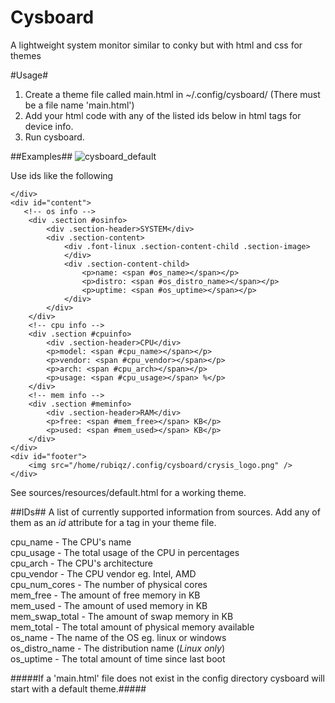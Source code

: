 Cysboard 
=========
A lightweight system monitor similar to conky but with html and
css for themes

#Usage#
1. Create a theme file called main.html in ~/.config/cysboard/ (There must be a file name 'main.html')
2. Add your html code with any of the listed ids below in html tags for device info.
3. Run cysboard.

##Examples##
![cysboard_default](https://cloud.githubusercontent.com/assets/3809183/21536018/bdfcee36-cd42-11e6-95de-2e8491c49ce5.png)

Use ids like the following 

    </div>
    <div id="content">
	   <!-- os info -->
	    <div .section #osinfo>
	        <div .section-header>SYSTEM</div>
	        <div .section-content>
	        	<div .font-linux .section-content-child .section-image>
	        	</div>
	        	<div .section-content-child>
	        		<p>name: <span #os_name></span></p>
	        		<p>distro: <span #os_distro_name></span></p>
	        		<p>uptime: <span #os_uptime></span></p>
	        	</div>
	        </div>
	    </div>
	    <!-- cpu info -->
	    <div .section #cpuinfo>
	        <div .section-header>CPU</div>
	        <p>model: <span #cpu_name></span></p>
	        <p>vendor: <span #cpu_vendor></span></p>
	        <p>arch: <span #cpu_arch></span></p>
	        <p>usage: <span #cpu_usage></span> %</p>
	    </div>
	    <!-- mem info -->
	    <div .section #meminfo>
	        <div .section-header>RAM</div>
	        <p>free: <span #mem_free></span> KB</p>
	        <p>used: <span #mem_used></span> KB</p>
	    </div>
    </div>
    <div id="footer">
    	<img src="/home/rubiqz/.config/cysboard/crysis_logo.png" />
    </div>

See sources/resources/default.html for a working theme.

##IDs##
A list of currently supported information from sources. Add any of
them as an *id* attribute for a tag in your theme file.

cpu_name -  The CPU's name                                 
cpu_usage - The total usage of the CPU in percentages      
cpu_arch  - The CPU's architecture                         
cpu_vendor - The CPU vendor eg. Intel, AMD                  
cpu_num_cores - The number of physical cores                
mem_free - The amount of free memory in KB                
mem_used - The amount of used memory in KB                
mem_swap_total - The amount of swap memory in KB                
mem_total - The total amount of physical memory available  
os_name - The name of the OS eg. linux or windows        
os_distro_name - The distribution name (*Linux only*)       
os_uptime - The total amount of time since last boot     


#####If a 'main.html' file does not exist in the config directory cysboard will start with a default theme.#####

